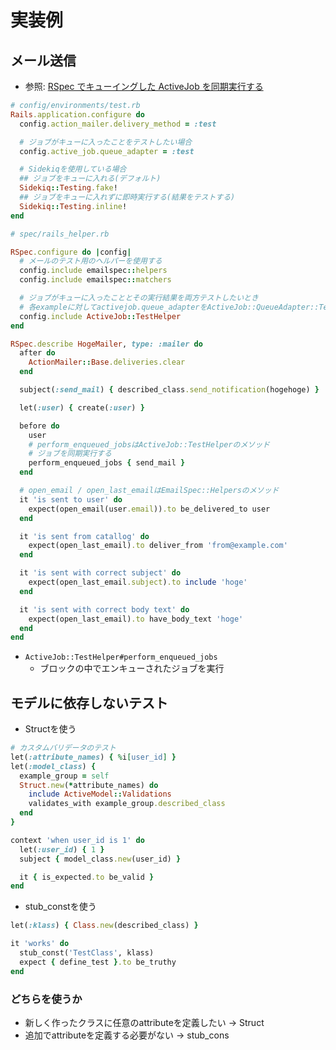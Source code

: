 # 実装例
## メール送信
- 参照: [RSpec でキューイングした ActiveJob を同期実行する](https://qiita.com/upinetree/items/41a2a8fe9e1dd7c291ab)
```ruby
# config/environments/test.rb
Rails.application.configure do
  config.action_mailer.delivery_method = :test

  # ジョブがキューに入ったことをテストしたい場合
  config.active_job.queue_adapter = :test

  # Sidekiqを使用している場合
  ## ジョブをキューに入れる(デフォルト)
  Sidekiq::Testing.fake!
  ## ジョブをキューに入れずに即時実行する(結果をテストする)
  Sidekiq::Testing.inline!
end
```
```ruby
# spec/rails_helper.rb

RSpec.configure do |config|
  # メールのテスト用のヘルパーを使用する
  config.include emailspec::helpers
  config.include emailspec::matchers

  # ジョブがキューに入ったこととその実行結果を両方テストしたいとき
  # 各exampleに対してactivejob.queue_adapterをActiveJob::QueueAdapter::TestAdapterにする
  config.include ActiveJob::TestHelper
end
```
```ruby
RSpec.describe HogeMailer, type: :mailer do
  after do
    ActionMailer::Base.deliveries.clear
  end

  subject(:send_mail) { described_class.send_notification(hogehoge) }

  let(:user) { create(:user) }

  before do
    user
    # perform_enqueued_jobsはActiveJob::TestHelperのメソッド
    # ジョブを同期実行する
    perform_enqueued_jobs { send_mail }
  end

  # open_email / open_last_emailはEmailSpec::Helpersのメソッド
  it 'is sent to user' do
    expect(open_email(user.email)).to be_delivered_to user
  end

  it 'is sent from catallog' do
    expect(open_last_email).to deliver_from 'from@example.com'
  end

  it 'is sent with correct subject' do
    expect(open_last_email.subject).to include 'hoge'
  end

  it 'is sent with correct body text' do
    expect(open_last_email).to have_body_text 'hoge'
  end
end
```
- `ActiveJob::TestHelper#perform_enqueued_jobs`
  - ブロックの中でエンキューされたジョブを実行


## モデルに依存しないテスト
- Structを使う
```ruby
# カスタムバリデータのテスト
let(:attribute_names) { %i[user_id] }
let(:model_class) {
  example_group = self
  Struct.new(*attribute_names) do
    include ActiveModel::Validations
    validates_with example_group.described_class
  end
}

context 'when user_id is 1' do
  let(:user_id) { 1 }
  subject { model_class.new(user_id) }

  it { is_expected.to be_valid }
end
```

- stub_constを使う
```ruby
let(:klass) { Class.new(described_class) }

it 'works' do
  stub_const('TestClass', klass)
  expect { define_test }.to be_truthy
end
```

### どちらを使うか
- 新しく作ったクラスに任意のattributeを定義したい -> Struct
- 追加でattributeを定義する必要がない -> stub_cons
